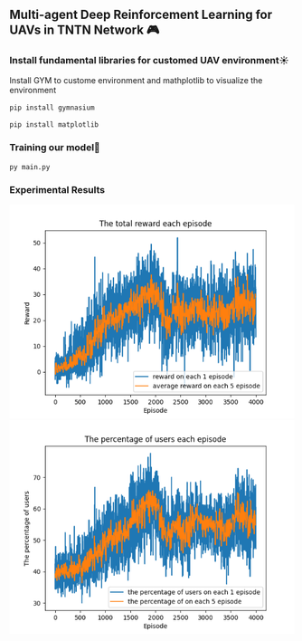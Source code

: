 ## Multi-agent Deep Reinforcement Learning for UAVs in TNTN Network 🎮
### Install fundamental libraries for customed UAV environment☀️
Install GYM to custome environment and mathplotlib to visualize the environment
~~~
pip install gymnasium 
~~~
~~~
pip install matplotlib
~~~
### Training our model🤖
~~~
py main.py 
~~~
### Experimental Results
![fig1](images/result_reward.png)
![fig2](images/result_user.png)

